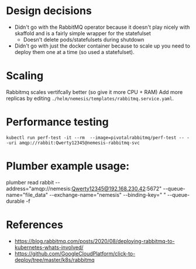 # Design decisions

* Didn't go with the RabbitMQ operator because it doesn't play nicely with skaffold and is a fairly simple wrapper for the statefulset
  * Doesn't delete pods/statefulsets during shutdown
* Didn't go with just the docker container because to scale up you need to deploy them one at a time (so used a statefulset).

# Scaling

Rabbitmq scales vertifcally better (so give it more CPU + RAM)
Add more replicas by editing `./helm/nemesis/templates/rabbitmq.service.yaml`.

# Performance testing

```
kubectl run perf-test -it --rm  --image=pivotalrabbitmq/perf-test -- --uri amqp://rabbit:Qwerty12345@nemesis-rabbitmq-svc
```

# Plumber example usage:

plumber read rabbit --address="amqp://nemesis:Qwerty12345@192.168.230.42:5672" --queue-name="file_data" --exchange-name="nemesis" --binding-key=" "  --queue-durable -f

# References

* https://blog.rabbitmq.com/posts/2020/08/deploying-rabbitmq-to-kubernetes-whats-involved/
* https://github.com/GoogleCloudPlatform/click-to-deploy/tree/master/k8s/rabbitmq
